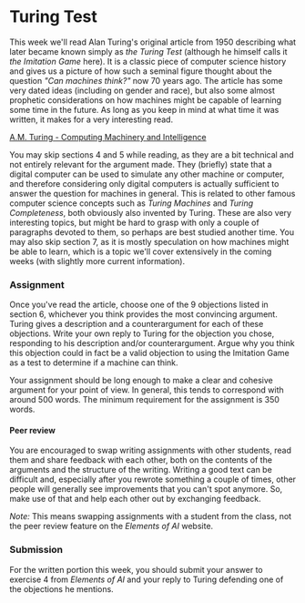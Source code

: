 
# Turing Test

This week we'll read Alan Turing's original article from 1950 describing what
later became known simply as *the Turing Test* (although he himself calls it
*the Imitation Game* here). It is a classic piece of computer science history
and gives us a picture of how such a seminal figure thought about the question
*"Can machines think?"* now 70 years ago. The article has some very dated ideas
(including on gender and race), but also some almost prophetic considerations
on how machines might be capable of learning some time in the future. As long
as you keep in mind at what time it was written, it makes for a very
interesting read.

[A.M. Turing - Computing Machinery and Intelligence](turing_test.pdf)

You may skip sections 4 and 5 while reading, as they are a bit technical and
not entirely relevant for the argument made. They (briefly) state that a
digital computer can be used to simulate any other machine or computer, and
therefore considering only digital computers is actually sufficient to answer
the question for machines in general. This is related to other famous computer
science concepts such as *Turing Machines* and *Turing Completeness*, both
obviously also invented by Turing. These are also very interesting topics, but
might be hard to grasp with only a couple of paragraphs devoted to them, so
perhaps are best studied another time. You may also skip section 7, as it is
mostly speculation on how machines might be able to learn, which is a topic
we'll cover extensively in the coming weeks (with slightly more current
information).

### Assignment

Once you've read the article, choose one of the 9 objections listed in section
6, whichever you think provides the most convincing argument. Turing gives a
description and a counterargument for each of these objections. Write your own
reply to Turing for the objection you chose, responding to his description
and/or counterargument. Argue why you think this objection could in fact be a
valid objection to using the Imitation Game as a test to determine if a machine
can think.

Your assignment should be long enough to make a clear and cohesive argument for
your point of view. In general, this tends to correspond with around 500 words. 
The minimum requirement for the assignment is 350 words.

#### Peer review

You are encouraged to swap writing assignments with other students, read them
and share feedback with each other, both on the contents of the arguments and
the structure of the writing. Writing a good text can be difficult and,
especially after you rewrote something a couple of times, other people will
generally see improvements that you can't spot anymore. So, make use of that
and help each other out by exchanging feedback.

*Note:* This means swapping assignments with a student from the class, not 
the peer review feature on the *Elements of AI* website.

### Submission

For the written portion this week, you should submit your answer to exercise 4
from *Elements of AI* and your reply to Turing defending one of the objections
he mentions.

